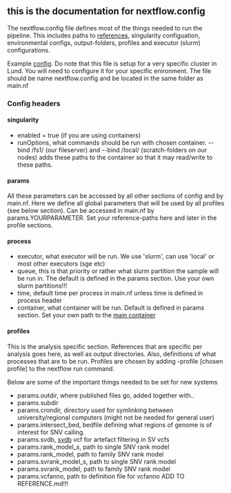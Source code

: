 ## this is the documentation for nextflow.config

The nextflow.config file defines most of the things needed to run the pipeline. This includes paths to [references](references.md), singularity configuation, environmental configs, output-folders, profiles and executor (slurm) configurations.

Example [config](https://github.com/Clinical-Genomics-Lund/nextflow_wgs/blob/master/configs/nextflow.hopper.config). Do note that this file is setup for a very specific cluster in Lund. You will need to configure it for your specific enironment. The file should be name nextflow.config and be located in the same folder as main.nf

### Config headers

#### singularity

* enabled = true (if you are using containers)
* runOptions, what commands should be run with chosen container. --bind /fs1/ (our fileserver) and --bind /local/ (scratch-folders on our nodes) adds these paths to the container so that it may read/write to these paths.

#### params

All these parameters can be accessed by all other sections of config and by main.nf. Here we define all global parameters that will be used by all profiles (see below section). Can be accessed in main.nf by params.YOURPARAMETER. Set your reference-paths here and later in the profile sections.

#### process
* executor, what executor will be run. We use 'slurm', can use 'local' or most other executors (sge etc)
* queue, this is that priority or rather what slurm partition the sample will be run in. The default is defined in the params section. Use your own slurm partitions!!!
* time, default time per process in main.nf unless time is defined in process header
* container, what container will be run. Default is defined in params section. Set your own path to the [main container](installing.md)

#### profiles

This is the analysis specific section. References that are specific per analysis goes here, as well as output directories. Also, definitions of what processes that are to be run. Profiles are chosen by adding -profile [chosen profile] to the nextflow run command. 

Below are some of the important things needed to be set for new systems

* params.outdir, where published files go, added together with..
* params.subdir
* params.crondir, directory used for symlinking between university/regional computers (might not be needed for general user)
* params.intersect_bed, bedfile defining what regions of genome is of interest for SNV calling.
* params.svdb, [svdb](references.md) vcf for artefact filtering in SV vcfs
* params.rank_model_s, path to single SNV rank model
* params.rank_model, path to family SNV rank model
* params.svrank_model_s, path to single SNV rank model
* params.svrank_model, path to family SNV rank model
* params.vcfanno, path to definition file for vcfanno ADD TO REFERENCE.md!!!